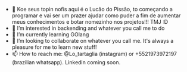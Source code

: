 - 👋 Koe seus topin nofis aqui é o Lucão do Pissão, to começando a programar e vai ser um prazer ajudar como puder a fim de aumentar meus conhecimentos e botar nomezinho nos projetos!!! TMJ :D
- 👀 I’m interested in backending and whatever you call me to do 
- 🌱 I’m currently learning GOlang
- 💞️ I’m looking to collaborate on whatever you call me. It's always a pleasure for me to learn new stuff!
- 📫 How to reach me: @Lo_tartaglia (instagram) or +5521973972197 (brazilian whatsapp). Linkedin coming soon.

<!---
LucaoDoPissao/LucaoDoPissao is a ✨ special ✨ repository because its `README.md` (this file) appears on your GitHub profile.
You can click the Preview link to take a look at your changes.
--->
